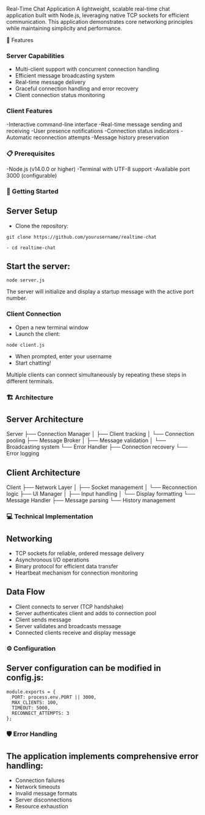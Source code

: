 Real-Time Chat Application
A lightweight, scalable real-time chat application built with Node.js, leveraging native TCP sockets for efficient communication. This application demonstrates core networking principles while maintaining simplicity and performance.

🌟 Features

### Server Capabilities

- Multi-client support with concurrent connection handling
- Efficient message broadcasting system
- Real-time message delivery
- Graceful connection handling and error recovery
- Client connection status monitoring

### Client Features

-Interactive command-line interface
-Real-time message sending and receiving
-User presence notifications
-Connection status indicators
-Automatic reconnection attempts
-Message history preservation

### 📋 Prerequisites

-Node.js (v14.0.0 or higher)
-Terminal with UTF-8 support
-Available port 3000 (configurable)

### 🚀 Getting Started

## Server Setup

- Clone the repository:
```
git clone https://github.com/yourusername/realtime-chat

- cd realtime-chat

```

## Start the server:
```
node server.js

```


The server will initialize and display a startup message with the active port number.
### Client Connection

- Open a new terminal window
- Launch the client:
```
node client.js

```

- When prompted, enter your username
- Start chatting!

Multiple clients can connect simultaneously by repeating these steps in different terminals.

### 🏗 Architecture

## Server Architecture

Server
├── Connection Manager
│   ├── Client tracking
│   └── Connection pooling
├── Message Broker
│   ├── Message validation
│   └── Broadcasting system
└── Error Handler
    ├── Connection recovery
    └── Error logging


## Client Architecture
Client
├── Network Layer
│   ├── Socket management
│   └── Reconnection logic
├── UI Manager
│   ├── Input handling
│   └── Display formatting
└── Message Handler
    ├── Message parsing
    └── History management


### 💻 Technical Implementation
## Networking

- TCP sockets for reliable, ordered message delivery
- Asynchronous I/O operations
- Binary protocol for efficient data transfer
- Heartbeat mechanism for connection monitoring

## Data Flow

- Client connects to server (TCP handshake)
- Server authenticates client and adds to connection pool
- Client sends message
- Server validates and broadcasts message
- Connected clients receive and display message

### ⚙️ Configuration
## Server configuration can be modified in config.js:
```
module.exports = {
  PORT: process.env.PORT || 3000,
  MAX_CLIENTS: 100,
  TIMEOUT: 5000,
  RECONNECT_ATTEMPTS: 3
};

```

### 🛡️ Error Handling
## The application implements comprehensive error handling:

- Connection failures
- Network timeouts
- Invalid message formats
- Server disconnections
- Resource exhaustion

